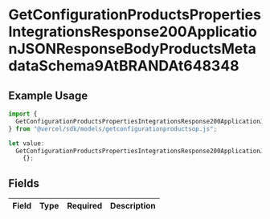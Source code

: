 # GetConfigurationProductsPropertiesIntegrationsResponse200ApplicationJSONResponseBodyProductsMetadataSchema9AtBRANDAt648348

## Example Usage

```typescript
import {
  GetConfigurationProductsPropertiesIntegrationsResponse200ApplicationJSONResponseBodyProductsMetadataSchema9AtBRANDAt648348,
} from "@vercel/sdk/models/getconfigurationproductsop.js";

let value:
  GetConfigurationProductsPropertiesIntegrationsResponse200ApplicationJSONResponseBodyProductsMetadataSchema9AtBRANDAt648348 =
    {};
```

## Fields

| Field       | Type        | Required    | Description |
| ----------- | ----------- | ----------- | ----------- |